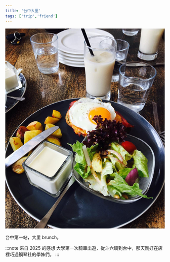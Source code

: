 ```yaml
---
title: '台中大里'
tags: ['trip','friend']
---
```

![img](./img_ig/201610/003.jpg)

台中第一站，大里 brunch。

:::note 來自 2025 的感想
大學第一次騎車出遊，從斗六騎到台中，那天剛好在店裡巧遇鋼琴社的學姊們。
:::